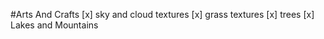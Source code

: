 #Arts And Crafts
 [x] sky and cloud textures
 [x] grass textures
 [x] trees
 [x] Lakes and Mountains 